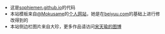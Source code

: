 - 这是[sophiemen.github.io](http://sophiemen.github.io)的代码
- 本站模板来自[@Mokusame]的[个人网站]，她是在[beiyuu.com]的基础上进行修改得到的
- 本站侧边栏图片来自大珍，更多作品请访问[宋天瑜的图博]

[beiyuu.com]:http://beiyuu.com/
[个人网站]:http://mukosame.github.io
[@Mokusame]:https://github.com/Mukosame
[宋天瑜的图博]: https://tysong.tuchong.com/

